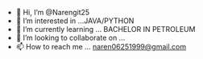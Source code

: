 - 👋 Hi, I’m @Narengit25
- 👀 I’m interested in ...JAVA/PYTHON
- 🌱 I’m currently learning ... BACHELOR IN  PETROLEUM
- 💞️ I’m looking to collaborate on ... 
- 📫 How to reach me ... naren06251999@gmail.com

<!---
Narengit25/Narengit25 is a ✨ special ✨ repository because its `README.md` (this file) appears on your GitHub profile.
You can click the Preview link to take a look at your changes.
--->
